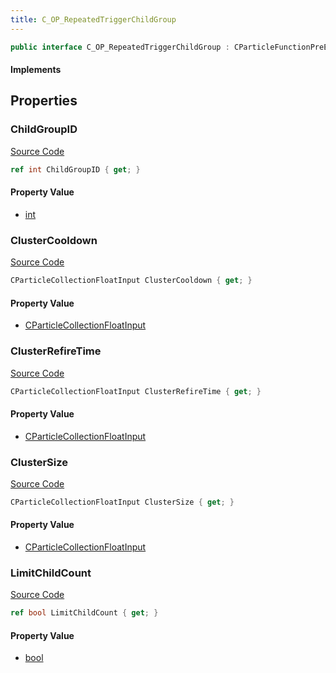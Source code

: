 ```yaml
---
title: C_OP_RepeatedTriggerChildGroup
---
```


```csharp
public interface C_OP_RepeatedTriggerChildGroup : CParticleFunctionPreEmission, CParticleFunctionOperator, CParticleFunction, ISchemaClass<CParticleFunction>, ISchemaClass<CParticleFunctionOperator>, ISchemaClass<CParticleFunctionPreEmission>, ISchemaClass<C_OP_RepeatedTriggerChildGroup>, ISchemaField, ISchemaClass, INativeHandle
```

#### Implements

## Properties

### ChildGroupID

[Source Code](https://github.com/swiftly-solution/swiftlys2/blob/beta/managed/src/SwiftlyS2.Generated/Schemas/Interfaces/C_OP_RepeatedTriggerChildGroup.cs#L16)

```csharp
ref int ChildGroupID { get; }
```

#### Property Value

- [int](https://learn.microsoft.com/dotnet/api/system.int32)

### ClusterCooldown

[Source Code](https://github.com/swiftly-solution/swiftlys2/blob/beta/managed/src/SwiftlyS2.Generated/Schemas/Interfaces/C_OP_RepeatedTriggerChildGroup.cs#L22)

```csharp
CParticleCollectionFloatInput ClusterCooldown { get; }
```

#### Property Value

- [CParticleCollectionFloatInput](/docs/api/shared/schemadefinitions/cparticlecollectionfloatinput)

### ClusterRefireTime

[Source Code](https://github.com/swiftly-solution/swiftlys2/blob/beta/managed/src/SwiftlyS2.Generated/Schemas/Interfaces/C_OP_RepeatedTriggerChildGroup.cs#L18)

```csharp
CParticleCollectionFloatInput ClusterRefireTime { get; }
```

#### Property Value

- [CParticleCollectionFloatInput](/docs/api/shared/schemadefinitions/cparticlecollectionfloatinput)

### ClusterSize

[Source Code](https://github.com/swiftly-solution/swiftlys2/blob/beta/managed/src/SwiftlyS2.Generated/Schemas/Interfaces/C_OP_RepeatedTriggerChildGroup.cs#L20)

```csharp
CParticleCollectionFloatInput ClusterSize { get; }
```

#### Property Value

- [CParticleCollectionFloatInput](/docs/api/shared/schemadefinitions/cparticlecollectionfloatinput)

### LimitChildCount

[Source Code](https://github.com/swiftly-solution/swiftlys2/blob/beta/managed/src/SwiftlyS2.Generated/Schemas/Interfaces/C_OP_RepeatedTriggerChildGroup.cs#L24)

```csharp
ref bool LimitChildCount { get; }
```

#### Property Value

- [bool](https://learn.microsoft.com/dotnet/api/system.boolean)

